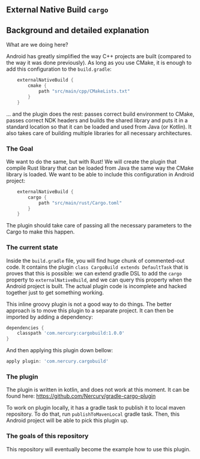 ## External Native Build `cargo`

## Background and detailed explanation

What are we doing here?

Android has greatly simplified the way C++ projects are built (compared to the way it was done previously). 
As long as you use CMake, it is enough to add this configuration to the `build.gradle`:

```groovy
    externalNativeBuild {
        cmake {
            path "src/main/cpp/CMakeLists.txt"
        }
    }
```

... and the plugin does the rest: passes correct build environment to CMake, passes correct
NDK headers and builds the shared library and puts it in a standard location so that it can be
loaded and used from Java (or Kotlin). It also takes care of building multiple libraries for
all necessary architectures.

### The Goal

We want to do the same, but with Rust! We will create the plugin that compile Rust library that
 can be loaded from Java the same way the CMake library is loaded. 
We want to be able to include this configuration in Android project:

```groovy
    externalNativeBuild {
        cargo {
            path "src/main/rust/Cargo.toml"
        }
    }
```

The plugin should take care of passing all the necessary parameters to the Cargo to make this
happen.

### The current state

Inside the `build.gradle` file, you will find huge chunk of commented-out code. It contains
the plugin `class CargoBuild extends DefaultTask` that is proves that this is possible:
we can extend gradle DSL to add the `cargo` property to `externalNativeBuild`, and we can query 
this property when the Android project is built. The actual plugin code is incomplete and hacked
together just to get something working.

This inline groovy plugin is not a good way to do things. The better approach is to move
this plugin to a separate project. It can then be imported by adding a dependency:

```groovy
dependencies {
    classpath 'com.nercury:cargobuild:1.0.0'
}
```

And then applying this plugin down bellow:

```groovy
apply plugin: 'com.nercury.cargobuild'
```

### The plugin

The plugin is written in kotlin, and does not work at this moment.
It can be found here: https://github.com/Nercury/gradle-cargo-plugin

To work on plugin locally, it has a gradle task to publish it to local maven repository.
To do that, run `publishToMavenLocal` gradle task. Then, this Android project will be
able to pick this plugin up.

### The goals of this repository

This repository will eventually become the example how to use this plugin.
